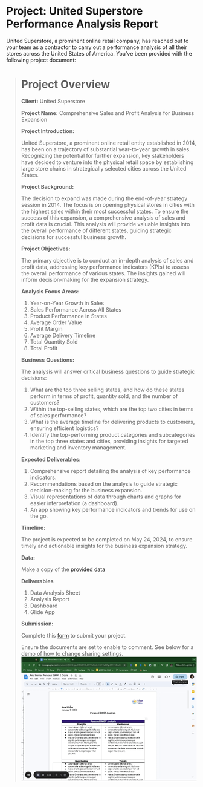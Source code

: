 # Project: United Superstore Performance Analysis Report

United Superstore, a prominent online retail company, has reached out to your team as a contractor to carry out a performance analysis of all their stores across the United States of America. You’ve been provided with the following project document:

> # Project Overview
>
>**Client:** United Superstore
>
>**Project Name:** Comprehensive Sales and Profit Analysis for Business Expansion
>
>**Project Introduction:**
>
>United Superstore, a prominent online retail entity established in 2014, has been on a trajectory of substantial year-to-year growth in sales. Recognizing the potential for further expansion, key stakeholders have decided to venture into the physical retail space by establishing large store chains in strategically selected cities across the United States.
>
>**Project Background:**
>
>The decision to expand was made during the end-of-year strategy session in 2014. The focus is on opening physical stores in cities with the highest sales within their most successful states. To ensure the success of this expansion, a comprehensive analysis of sales and profit data is crucial. This analysis will provide valuable insights into the overall performance of different states, guiding strategic decisions for successful business growth.
>
>**Project Objectives:**
>
>The primary objective is to conduct an in-depth analysis of sales and profit data, addressing key performance indicators (KPIs) to assess the overall performance of various states. The insights gained will inform decision-making for the expansion strategy.
>
>**Analysis Focus Areas:**
>1. Year-on-Year Growth in Sales
>2. Sales Performance Across All States
>3. Product Performance in States
>4. Average Order Value
>5. Profit Margin
>6. Average Delivery Timeline
>7. Total Quantity Sold
>8. Total Profit
>
>**Business Questions:**
>
>The analysis will answer critical business questions to guide strategic decisions:
>
>1. What are the top three selling states, and how do these states perform in terms of profit, quantity sold, and the number of customers?
>2. Within the top-selling states, which are the top two cities in terms of sales performance?
>3. What is the average timeline for delivering products to customers, ensuring efficient logistics?
>4. Identify the top-performing product categories and subcategories in the top three states and cities, providing insights for targeted marketing and inventory management.
>
>**Expected Deliverables:**
>1. Comprehensive report detailing the analysis of key performance indicators.
>2. Recommendations based on the analysis to guide strategic decision-making for the business expansion.
>3. Visual representations of data through charts and graphs for easier interpretation (a dashboard).
>4. An app showing key performance indicators and trends for use on the go.
>
>**Timeline:**
>
>The project is expected to be completed on May 24, 2024, to ensure timely and actionable insights for the business expansion strategy.
>
>**Data:**
>
>Make a copy of the [provided data](https://docs.google.com/spreadsheets/d/1jYp1WEYNACbAGayPzt6DUGY46_dxeV7As62zuTC_xdo/copy)
>
>**Deliverables**
> 1. Data Analysis Sheet
> 2. Analysis Report
> 3. Dashboard
> 4. Glide App
>
>
>**Submission:**
>
> Complete this [form](https://airtable.com/appdi1dZ5NJo3ryDG/pagqsoG0b7VxBMRul/form) to submit your project.
>
> Ensure the documents are set to enable to comment. See below for a demo of how to change sharing settings. 
     ![Document Sharing](docs-commenting.gif)